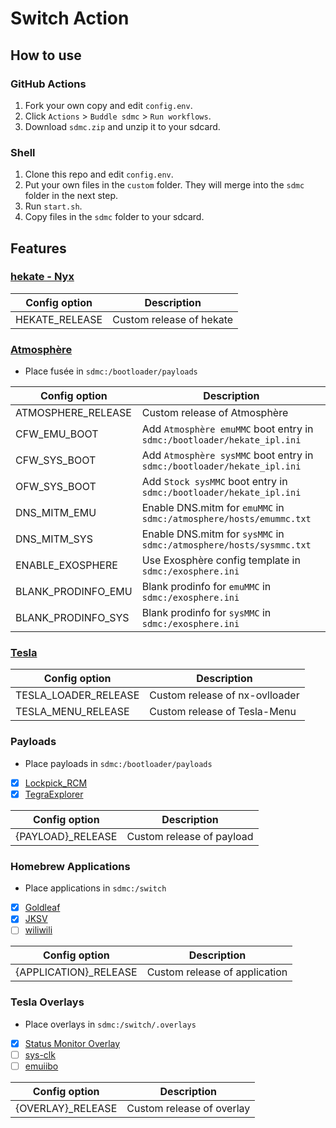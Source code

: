 # Switch Action

## How to use

### GitHub Actions
1. Fork your own copy and edit `config.env`.
2. Click `Actions` > `Buddle sdmc` > `Run workflows`.
3. Download `sdmc.zip` and unzip it to your sdcard.

### Shell
1. Clone this repo and edit `config.env`.
2. Put your own files in the `custom` folder. They will merge into the `sdmc` folder in the next step.
3. Run `start.sh`.
4. Copy files in the `sdmc` folder to your sdcard.

## Features
### [hekate - Nyx](https://github.com/CTCaer/hekate)

| Config option | Description |
| - | - |
| HEKATE_RELEASE | Custom release of hekate |

### [Atmosphère](https://github.com/Atmosphere-NX/Atmosphere)
- Place fusée in `sdmc:/bootloader/payloads`

| Config option | Description |
| - | - |
| ATMOSPHERE_RELEASE | Custom release of Atmosphère |
| CFW_EMU_BOOT | Add `Atmosphère emuMMC` boot entry in `sdmc:/bootloader/hekate_ipl.ini` |
| CFW_SYS_BOOT | Add `Atmosphère sysMMC` boot entry in `sdmc:/bootloader/hekate_ipl.ini` |
| OFW_SYS_BOOT | Add `Stock sysMMC` boot entry in `sdmc:/bootloader/hekate_ipl.ini` |
| DNS_MITM_EMU | Enable DNS.mitm for `emuMMC` in `sdmc:/atmosphere/hosts/emummc.txt` |
| DNS_MITM_SYS | Enable DNS.mitm for `sysMMC` in `sdmc:/atmosphere/hosts/sysmmc.txt` |
| ENABLE_EXOSPHERE | Use Exosphère config template in `sdmc:/exosphere.ini` |
| BLANK_PRODINFO_EMU | Blank prodinfo for `emuMMC` in `sdmc:/exosphere.ini` |
| BLANK_PRODINFO_SYS | Blank prodinfo for `sysMMC` in `sdmc:/exosphere.ini` |

### [Tesla](https://github.com/WerWolv/libtesla)

| Config option | Description |
| - | - |
| TESLA_LOADER_RELEASE | Custom release of nx-ovlloader |
| TESLA_MENU_RELEASE | Custom release of Tesla-Menu |

### Payloads
- Place payloads in `sdmc:/bootloader/payloads`
- [x] [Lockpick_RCM](https://github.com/Decscots/Lockpick_RCM)
- [x] [TegraExplorer](https://github.com/suchmememanyskill/TegraExplorer)

| Config option | Description |
| - | - |
| {PAYLOAD}_RELEASE | Custom release of payload |

### Homebrew Applications
- Place applications in `sdmc:/switch`
- [x] [Goldleaf](https://github.com/XorTroll/Goldleaf)
- [x] [JKSV](https://github.com/J-D-K/JKSV)
- [ ] [wiliwili](https://github.com/xfangfang/wiliwili)

| Config option | Description |
| - | - |
| {APPLICATION}_RELEASE | Custom release of application |

### Tesla Overlays
- Place overlays in `sdmc:/switch/.overlays`
- [x] [Status Monitor Overlay](https://github.com/masagrator/Status-Monitor-Overlay)
- [ ] [sys-clk](https://github.com/retronx-team/sys-clk)
- [ ] [emuiibo](https://github.com/XorTroll/emuiibo)

| Config option | Description |
| - | - |
| {OVERLAY}_RELEASE | Custom release of overlay |
